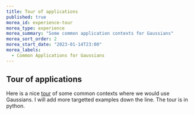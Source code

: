 ```yaml
---
title: Tour of applications
published: true
morea_id: experience-tour
morea_type: experience
morea_summary: "Some common application contexts for Gaussians"
morea_sort_order: 2
morea_start_date: "2023-01-14T23:00"
morea_labels:
  - Common Applications for Gaussians
---
```


## Tour of applications

Here is a nice
[tour](https://python.quantecon.org/multivariate_normal.html) of some
common contexts where we would use Gaussians. I will add more targetted
examples down the line. The tour is in python.
